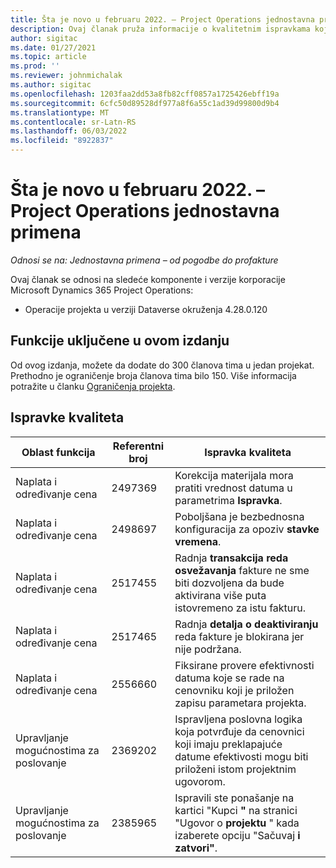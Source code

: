 ```yaml
---
title: Šta je novo u februaru 2022. – Project Operations jednostavna primena
description: Ovaj članak pruža informacije o kvalitetnim ispravkama koje su dostupne u februaru 2022.
author: sigitac
ms.date: 01/27/2021
ms.topic: article
ms.prod: ''
ms.reviewer: johnmichalak
ms.author: sigitac
ms.openlocfilehash: 1203faa2dd53a8fb82cff0857a1725426ebff19a
ms.sourcegitcommit: 6cfc50d89528df977a8f6a55c1ad39d99800d9b4
ms.translationtype: MT
ms.contentlocale: sr-Latn-RS
ms.lasthandoff: 06/03/2022
ms.locfileid: "8922837"
---
```

# <a name="whats-new-february-2022---project-operations-lite-deployment"></a>Šta je novo u februaru 2022. – Project Operations jednostavna primena

_Odnosi se na: Jednostavna primena – od pogodbe do profakture_

Ovaj članak se odnosi na sledeće komponente i verzije korporacije Microsoft Dynamics 365 Project Operations:

- Operacije projekta u verziji Dataverse okruženja 4.28.0.120

## <a name="features-included-in-this-release"></a>Funkcije uključene u ovom izdanju

Od ovog izdanja, možete da dodate do 300 članova tima u jedan projekat. Prethodno je ograničenje broja članova tima bilo 150. Više informacija potražite u članku [Ograničenja projekta](../../project-management/create-wbs.md#project-limitations).

## <a name="quality-updates"></a>Ispravke kvaliteta

| Oblast funkcija | Referentni broj | Ispravka kvaliteta |
| --- | --- | --- |
| Naplata i određivanje cena | 2497369 | Korekcija materijala mora pratiti vrednost datuma u parametrima **Ispravka**. |
| Naplata i određivanje cena | 2498697 | Poboljšana je bezbednosna konfiguracija za opoziv **stavke vremena**. |
| Naplata i određivanje cena | 2517455 | Radnja **transakcija reda osvežavanja** fakture ne sme biti dozvoljena da bude aktivirana više puta istovremeno za istu fakturu. |
| Naplata i određivanje cena | 2517465 | Radnja **detalja o deaktiviranju** reda fakture je blokirana jer nije podržana. |
| Naplata i određivanje cena | 2556660 | Fiksirane provere efektivnosti datuma koje se rade na cenovniku koji je priložen zapisu parametara projekta. |
| Upravljanje mogućnostima za poslovanje | 2369202 | Ispravljena poslovna logika koja potvrđuje da cenovnici koji imaju preklapajuće datume efektivosti mogu biti priloženi istom projektnim ugovorom. |
| Upravljanje mogućnostima za poslovanje | 2385965 | Ispravili ste ponašanje na kartici "Kupci **"** na stranici "Ugovor o **projektu** " kada izaberete opciju "Sačuvaj **i zatvori"**. |

